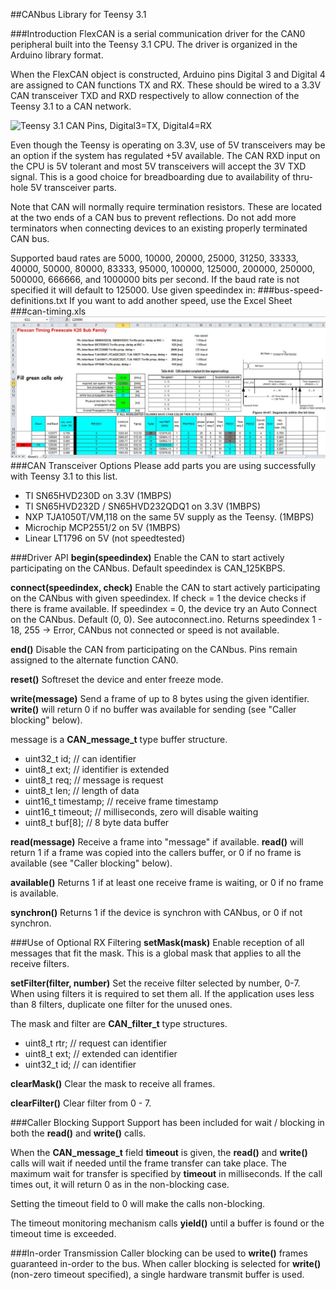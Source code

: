 ##CANbus Library for Teensy 3.1

###Introduction
FlexCAN is a serial communication driver for the CAN0 peripheral built into the Teensy 3.1 CPU.  The driver is organized in the Arduino library format.

When the FlexCAN object is constructed, Arduino pins Digital 3 and Digital 4 are assigned to CAN functions TX and RX.  These should be wired to a 3.3V CAN transceiver TXD and RXD respectively to allow connection of the Teensy 3.1 to a CAN network.

![Teensy 3.1 CAN Pins, Digital3=TX, Digital4=RX](/FlexCAN_pins.png)

Even though the Teensy is operating on 3.3V, use of 5V transceivers may be an option if the system has regulated +5V available.  The CAN RXD input on the CPU is 5V tolerant and most 5V transceivers will accept the 3V TXD signal.  This is a good choice for breadboarding due to availability of thru-hole 5V transceiver parts.

Note that CAN will normally require termination resistors.  These are located at the two ends of a CAN bus to prevent reflections.  Do not add more terminators when connecting devices to an existing properly terminated CAN bus.

Supported baud rates are 5000, 10000, 20000, 25000, 31250, 33333, 40000, 50000, 80000, 83333, 95000, 100000, 125000, 200000, 250000, 500000, 666666, and 1000000 bits per second.  If the baud rate is not specified it will default to 125000. Use given speedindex in:
###bus-speed-definitions.txt
If you want to add another speed, use the Excel Sheet 
###can-timing.xls
![Can Timing](/can-timing.png)
###CAN Transceiver Options
Please add parts you are using successfully with Teensy 3.1 to this list.
- TI SN65HVD230D on 3.3V (1MBPS)
- TI SN65HVD232D / SN65HVD232QDQ1 on 3.3V (1MBPS)
- NXP TJA1050T/VM,118 on the same 5V supply as the Teensy. (1MBPS)
- Microchip MCP2551/2 on 5V (1MBPS)
- Linear LT1796 on 5V (not speedtested)

###Driver API
**begin(speedindex)**
Enable the CAN to start actively participating on the CANbus. Default speedindex is CAN_125KBPS.

**connect(speedindex, check)**
Enable the CAN to start actively participating on the CANbus with given speedindex. If check = 1 the device checks if there is frame available. If speedindex = 0, the device try an Auto Connect on the CANbus. Default (0, 0). See autoconnect.ino.
Returns speedindex 1 - 18, 255 -> Error, CANbus not connected or speed is not available.

**end()**
Disable the CAN from participating on the CANbus.  Pins remain assigned to the alternate function CAN0.

**reset()**
Softreset the device and enter freeze mode.

**write(message)**
Send a frame of up to 8 bytes using the given identifier.  **write()** will return 0 if no buffer was available for sending (see "Caller blocking" below).

message is a **CAN_message_t** type buffer structure.
- uint32_t id; // can identifier
- uint8_t ext; // identifier is extended
- uint8_t req; // message is request
- uint8_t len; // length of data
- uint16_t timestamp; // receive frame timestamp
- uint16_t timeout; // milliseconds, zero will disable waiting
- uint8_t buf[8];   // 8 byte data buffer

**read(message)**
Receive a frame into "message" if available.  **read()** will return 1 if a frame was copied into the callers buffer, or 0 if no frame is available (see "Caller blocking" below).

**available()**
Returns 1 if at least one receive frame is waiting, or 0 if no frame is available.

**synchron()** 
Returns 1 if the device is synchron with CANbus, or 0 if not synchron.

###Use of Optional RX Filtering
**setMask(mask)**
Enable reception of all messages that fit the mask.  This is a global mask that applies to all the receive filters.

**setFilter(filter, number)**
Set the receive filter selected by number, 0-7.  When using filters it is required to set them all. If the application uses less than 8 filters, duplicate one filter for the unused ones.

The mask and filter are **CAN_filter_t** type structures.
- uint8_t rtr;    // request can identifier
- uint8_t ext;    // extended can identifier
- uint32_t id;    // can identifier

**clearMask()**
Clear the mask to receive all frames.

**clearFilter()**
Clear filter from 0 - 7.

###Caller Blocking Support
Support has been included for wait / blocking in both the **read()** and **write()** calls.

When the **CAN_message_t** field **timeout** is given, the **read()** and **write()** calls will wait if needed until the frame transfer can take place. The maximum wait for transfer is specified by **timeout** in milliseconds. If the call times out, it will return 0 as in the non-blocking case.

Setting the timeout field to 0 will make the calls non-blocking.

The timeout monitoring mechanism calls **yield()** until a buffer is found or the timeout time is exceeded.

###In-order Transmission
Caller blocking can be used to **write()** frames guaranteed in-order to the bus. When caller blocking is selected for **write()** (non-zero timeout specified), a single hardware transmit buffer is used.

